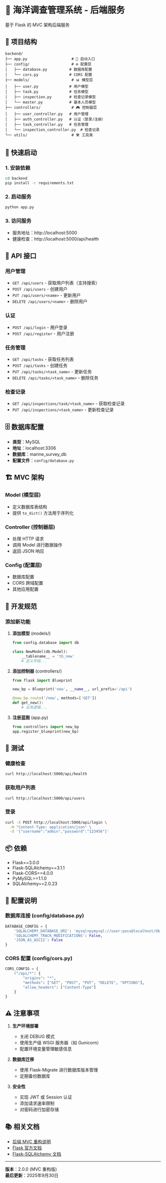 # 🌊 海洋调查管理系统 - 后端服务

基于 Flask 的 MVC 架构后端服务

## 📂 项目结构

```
backend/
├── app.py                    # 🚀 启动入口
├── config/                   # ⚙️ 配置层
│   ├── database.py          # 数据库配置
│   └── cors.py              # CORS 配置
├── models/                   # 📊 模型层
│   ├── user.py              # 用户模型
│   ├── task.py              # 任务模型
│   ├── inspection.py        # 检查记录模型
│   └── master.py            # 基本人员模型
├── controllers/              # 🎮 控制器层
│   ├── user_controller.py   # 用户管理
│   ├── auth_controller.py   # 认证（登录/注册）
│   ├── task_controller.py   # 任务管理
│   └── inspection_controller.py  # 检查记录
└── utils/                    # 🛠️ 工具类
```

## 🚀 快速启动

### 1. 安装依赖

```bash
cd backend
pip install -r requirements.txt
```

### 2. 启动服务

```bash
python app.py
```

### 3. 访问服务

- 服务地址：http://localhost:5000
- 健康检查：http://localhost:5000/api/health

## 📡 API 接口

### 用户管理
- `GET /api/users` - 获取用户列表（支持搜索）
- `POST /api/users` - 创建用户
- `PUT /api/users/<name>` - 更新用户
- `DELETE /api/users/<name>` - 删除用户

### 认证
- `POST /api/login` - 用户登录
- `POST /api/register` - 用户注册

### 任务管理
- `GET /api/tasks` - 获取任务列表
- `POST /api/tasks` - 创建任务
- `PUT /api/tasks/<task_name>` - 更新任务
- `DELETE /api/tasks/<task_name>` - 删除任务

### 检查记录
- `GET /api/inspections/task/<task_name>` - 获取检查记录
- `PUT /api/inspections/<task_name>` - 更新检查记录

## 🗄️ 数据库配置

- **类型**：MySQL
- **地址**：localhost:3306
- **数据库**：marine_survey_db
- **配置文件**：`config/database.py`

## 🏗️ MVC 架构

### Model (模型层)
- 定义数据库表结构
- 提供 `to_dict()` 方法用于序列化

### Controller (控制器层)
- 处理 HTTP 请求
- 调用 Model 进行数据操作
- 返回 JSON 响应

### Config (配置层)
- 数据库配置
- CORS 跨域配置
- 其他应用配置

## 📝 开发规范

### 添加新功能

1. **添加模型** (models/)
   ```python
   from config.database import db
   
   class NewModel(db.Model):
       __tablename__ = 'tb_new'
       # 定义字段...
   ```

2. **添加控制器** (controllers/)
   ```python
   from flask import Blueprint
   
   new_bp = Blueprint('new', __name__, url_prefix='/api')
   
   @new_bp.route('/new', methods=['GET'])
   def get_new():
       # 业务逻辑...
   ```

3. **注册蓝图** (app.py)
   ```python
   from controllers import new_bp
   app.register_blueprint(new_bp)
   ```

## 🧪 测试

### 健康检查
```bash
curl http://localhost:5000/api/health
```

### 获取用户列表
```bash
curl http://localhost:5000/api/users
```

### 登录
```bash
curl -X POST http://localhost:5000/api/login \
  -H "Content-Type: application/json" \
  -d '{"username":"admin","password":"123456"}'
```

## 📦 依赖

- Flask==3.0.0
- Flask-SQLAlchemy==3.1.1
- Flask-CORS==4.0.0
- PyMySQL==1.1.0
- SQLAlchemy==2.0.23

## 🔧 配置说明

### 数据库连接 (config/database.py)
```python
DATABASE_CONFIG = {
    'SQLALCHEMY_DATABASE_URI': 'mysql+pymysql://user:pass@localhost/db',
    'SQLALCHEMY_TRACK_MODIFICATIONS': False,
    'JSON_AS_ASCII': False
}
```

### CORS 配置 (config/cors.py)
```python
CORS_CONFIG = {
    r"/api/*": {
        "origins": "*",
        "methods": ["GET", "POST", "PUT", "DELETE", "OPTIONS"],
        "allow_headers": ["Content-Type"]
    }
}
```

## ⚠️ 注意事项

1. **生产环境部署**
   - 关闭 DEBUG 模式
   - 使用生产级 WSGI 服务器（如 Gunicorn）
   - 配置环境变量管理敏感信息

2. **数据库迁移**
   - 使用 Flask-Migrate 进行数据库版本管理
   - 定期备份数据库

3. **安全性**
   - 实现 JWT 或 Session 认证
   - 添加请求速率限制
   - 对密码进行加密存储

## 📚 相关文档

- [后端 MVC 重构说明](../后端MVC重构说明.md)
- [Flask 官方文档](https://flask.palletsprojects.com/)
- [Flask-SQLAlchemy 文档](https://flask-sqlalchemy.palletsprojects.com/)

---

**版本**：2.0.0 (MVC 重构版)  
**最后更新**：2025年9月30日